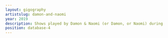 ```yaml
---
layout: gigography
artistslug: damon-and-naomi
year: 2019
description: Shows played by Damon & Naomi (or Damon, or Naomi) during 2019
position: database-4
---
```

